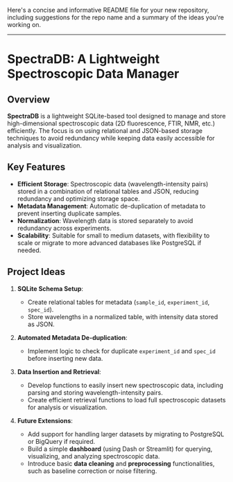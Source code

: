 Here's a concise and informative README file for your new repository, including suggestions for the repo name and a summary of the ideas you're working on.

---

# **SpectraDB: A Lightweight Spectroscopic Data Manager**

## Overview
**SpectraDB** is a lightweight SQLite-based tool designed to manage and store high-dimensional spectroscopic data (2D fluorescence, FTIR, NMR, etc.) efficiently. The focus is on using relational and JSON-based storage techniques to avoid redundancy while keeping data easily accessible for analysis and visualization.

## Key Features
- **Efficient Storage**: Spectroscopic data (wavelength-intensity pairs) stored in a combination of relational tables and JSON, reducing redundancy and optimizing storage space.
- **Metadata Management**: Automatic de-duplication of metadata to prevent inserting duplicate samples.
- **Normalization**: Wavelength data is stored separately to avoid redundancy across experiments.
- **Scalability**: Suitable for small to medium datasets, with flexibility to scale or migrate to more advanced databases like PostgreSQL if needed.

## Project Ideas
1. **SQLite Schema Setup**:
   - Create relational tables for metadata (`sample_id`, `experiment_id`, `spec_id`).
   - Store wavelengths in a normalized table, with intensity data stored as JSON.

2. **Automated Metadata De-duplication**:
   - Implement logic to check for duplicate `experiment_id` and `spec_id` before inserting new data.

3. **Data Insertion and Retrieval**:
   - Develop functions to easily insert new spectroscopic data, including parsing and storing wavelength-intensity pairs.
   - Create efficient retrieval functions to load full spectroscopic datasets for analysis or visualization.

4. **Future Extensions**:
   - Add support for handling larger datasets by migrating to PostgreSQL or BigQuery if required.
   - Build a simple **dashboard** (using Dash or Streamlit) for querying, visualizing, and analyzing spectroscopic data.
   - Introduce basic **data cleaning** and **preprocessing** functionalities, such as baseline correction or noise filtering.
